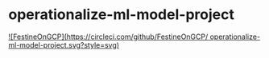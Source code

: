 # operationalize-ml-model-project






[![FestineOnGCP](https://circleci.com/github/FestineOnGCP/
operationalize-ml-model-project.svg?style=svg)](https://app.circleci.com/pipelines/github/FestineOnGCP/operationalize-ml-model-project/4/workflows/cd8296c1-76d4-445a-97f2-4fe619bfc0a3/jobs/4)
